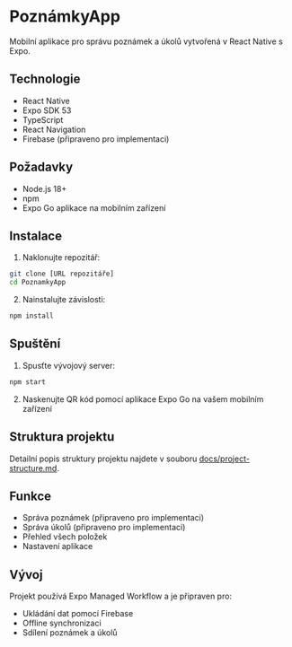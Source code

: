 # PoznámkyApp

Mobilní aplikace pro správu poznámek a úkolů vytvořená v React Native s Expo.

## Technologie

- React Native
- Expo SDK 53
- TypeScript
- React Navigation
- Firebase (připraveno pro implementaci)

## Požadavky

- Node.js 18+
- npm
- Expo Go aplikace na mobilním zařízení

## Instalace

1. Naklonujte repozitář:
```bash
git clone [URL repozitáře]
cd PoznamkyApp
```

2. Nainstalujte závislosti:
```bash
npm install
```

## Spuštění

1. Spusťte vývojový server:
```bash
npm start
```

2. Naskenujte QR kód pomocí aplikace Expo Go na vašem mobilním zařízení

## Struktura projektu

Detailní popis struktury projektu najdete v souboru [docs/project-structure.md](docs/project-structure.md).

## Funkce

- Správa poznámek (připraveno pro implementaci)
- Správa úkolů (připraveno pro implementaci)
- Přehled všech položek
- Nastavení aplikace

## Vývoj

Projekt používá Expo Managed Workflow a je připraven pro:
- Ukládání dat pomocí Firebase
- Offline synchronizaci
- Sdílení poznámek a úkolů 